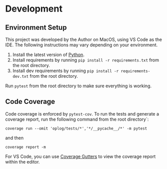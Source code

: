 # Development

## Environment Setup

This project was developed by the Author on MacOS, using VS Code as the IDE. The following instructions may vary depending on your environment.

1. Install the latest version of [Python](https://www.python.org/downloads/).
2. Install requirements by running `pip install -r requirements.txt` from the root directory.
3. Install dev requirements by running `pip install -r requirements-dev.txt` from the root directory.

Run `pytest` from the root directory to make sure everything is working.

## Code Coverage

Code coverage is enforced by `pytest-cov`. To run the tests and generate a coverage report, 
run the following command from the root directory`:

```
coverage run --omit 'oplog/tests/*','*/__pycache__/*' -m pytest
```

and then

```
coverage report -m
```

For VS Code, you can use [Coverage Gutters](https://marketplace.visualstudio.com/items?itemName=ryanluker.vscode-coverage-gutters) to view the coverage report within the editor.